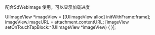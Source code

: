 配合SdWebImage 使用，可以显示加载进度

UIImageView *imageView = [[UIImageView alloc] initWithFrame:frame];
        imageView.imageURL = attachment.contentURL;
        [imageView setOnTouchTapBlock:^(UIImageView *imageView) {
        }];
